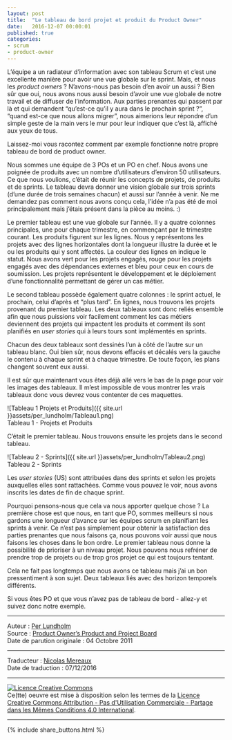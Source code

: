 ```yaml
---
layout: post
title:  "Le tableau de bord projet et produit du Product Owner"
date:   2016-12-07 00:00:01
published: true
categories: 
- scrum
- product-owner
---
```


L’équipe a un radiateur d’information avec son tableau Scrum et c’est une excellente manière pour avoir une vue globale sur le sprint. Mais, et nous les _product owners_ ? N’avons-nous pas besoin d’en avoir un aussi ? Bien sûr que oui, nous avons nous aussi besoin d’avoir une vue globale de notre travail et de diffuser de l’information. Aux parties prenantes qui passent par là et qui demandent “qu’est-ce qu’il y aura dans le prochain sprint ?”, “quand est-ce que nous allons migrer”, nous aimerions leur répondre d’un simple geste de la main vers le mur pour leur indiquer que c’est là, affiché aux yeux de tous.

Laissez-moi vous racontez comment par exemple fonctionne notre propre tableau de bord de product owner.

Nous sommes une équipe de 3 POs et un PO en chef. Nous avons une poignée de produits avec un nombre d’utilisateurs d’environ 50 utilisateurs. Ce que nous voulions, c’était de réunir les concepts de projets, de produits et de sprints. Le tableau devra donner une vision globale sur trois sprints (d’une durée de trois semaines chacun) et aussi sur l’année à venir. Ne me demandez pas comment nous avons conçu cela, l’idée n’a pas été de moi principalement mais j’étais présent dans la pièce au moins. :)

Le premier tableau est une vue globale sur l’année. Il y a quatre colonnes principales, une pour chaque trimestre, en commençant par le trimestre courant. Les produits figurent sur les lignes. Nous y représentons les projets avec des lignes horizontales dont la longueur illustre la durée et le ou les produits qui y sont affectés. La couleur des lignes en indique le statut. Nous avons vert pour les projets engagés, rouge pour les projets engagés avec des dépendances externes et bleu pour ceux en cours de soumission. Les projets représentent le développement et le déploiement d’une fonctionnalité permettant de gérer un cas métier.

Le second tableau possède également quatre colonnes : le sprint actuel, le prochain, celui d’après et “plus tard”. En lignes, nous trouvons les projets provenant du premier tableau. Les deux tableaux sont donc reliés ensemble afin que nous puissions voir facilement comment les cas métiers deviennent des projets qui impactent les produits et comment ils sont planifiés en _user stories_ qui à leurs tours sont implémentés en sprints.

Chacun des deux tableaux sont dessinés l’un à côté de l’autre sur un tableau blanc. Oui bien sûr, nous devons effacés et décalés vers la gauche le contenu à chaque sprint et à chaque trimestre. De toute façon, les plans changent souvent eux aussi.

Il est sûr que maintenant vous êtes déjà allé vers le bas de la page pour voir les images des tableaux. Il m’est impossible de vous montrer les vrais tableaux donc vous devrez vous contenter de ces maquettes.

![Tableau 1 Projets et Produits]({{ site.url }}assets/per_lundholm/Tableau1.png)  
Tableau 1 - Projets et Produits

C’était le premier tableau. Nous trouvons ensuite les projets dans le second tableau.

![Tableau 2 - Sprints]({{ site.url }}assets/per_lundholm/Tableau2.png)  
Tableau 2 - Sprints

Les _user stories_ (US) sont attribuées dans des sprints et selon les projets auxquelles elles sont rattachées. Comme vous pouvez le voir, nous avons inscrits les dates de fin de chaque sprint.

Pourquoi pensons-nous que cela va nous apporter quelque chose ? La première chose est que nous, en tant que PO, sommes meilleurs si nous gardons une longueur d’avance sur les équipes scrum en planifiant les sprints à venir. Ce n’est pas simplement pour obtenir la satisfaction des parties prenantes que nous faisons ça, nous pouvons voir aussi que nous faisons les choses dans le bon ordre. Le premier tableau nous donne la possibilité de prioriser à un niveau projet. Nous pouvons nous refréner de prendre trop de projets ou de trop gros projet ce qui est toujours tentant.

Cela ne fait pas longtemps que nous avons ce tableau mais j’ai un bon pressentiment à son sujet. Deux tableaux liés avec des horizon temporels différents.

Si vous êtes PO et que vous n’avez pas de tableau de bord - allez-y et suivez donc notre exemple.

---  
Auteur : [Per Lundholm](https://www.crisp.se/konsulter/per-lundholm)  
Source : [Product Owner’s Product and Project Board](http://blog.crisp.se/2011/10/04/perlundholm/product-owners-product-and-project-board)  
Date de parution originale : 04 Octobre 2011  

---
Traducteur : [Nicolas Mereaux](http://www.les-traducteurs-agiles.org/traducteurs/)  
Date de traduction : 07/12/2016  

---

<a rel="license" href="http://creativecommons.org/licenses/by-nc-sa/4.0/"><img alt="Licence Creative Commons" style="border-width:0" src="http://i.creativecommons.org/l/by-nc-sa/4.0/88x31.png" /></a><br />Ce(tte) oeuvre est mise à disposition selon les termes de la <a rel="license" href="http://creativecommons.org/licenses/by-nc-sa/4.0/">Licence Creative Commons Attribution - Pas d'Utilisation Commerciale - Partage dans les Mêmes Conditions 4.0 International</a>.

---

{% include share_buttons.html %}
